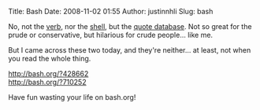 Title: Bash
Date: 2008-11-02 01:55
Author: justinnhli
Slug: bash

No, not the [verb](http://en.wiktionary.org/wiki/bash), nor the
[shell](http://en.wikipedia.org/wiki/Bash), but the [quote
database](http://bash.org/). Not so great for the prude or conservative,
but hilarious for crude people... like me.

But I came across these two today, and they're neither... at least, not
when you read the whole thing.

http://bash.org/?428662  
http://bash.org/?710252

Have fun wasting your life on bash.org!

